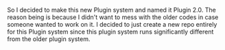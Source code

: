 So I decided to make this new Plugin system and named it Plugin 2.0. The reason being is because I didn't want to mess with the older codes in case someone wanted to work on it. I decided to just create a new repo entirely for this Plugin system since this plugin system runs significantly different from the older plugin system.